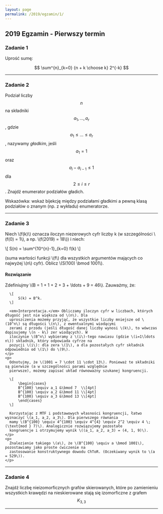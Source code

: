 ```yaml
---
layout: page
permalink: /2019/egzamin/1/
---
```


## 2019 Egzamin - Pierwszy termin

### Zadanie 1

Uprość sumę:

$$ \sum^{n}_{k=0} {n + k \choose k} 2^{-k} $$

---

### Zadanie 2

Podział liczby $$n$$ na składniki $$ a_{1} , ... , a_{r} $$, gdzie $$ a_{1} \leq ... \leq a_{r} $$,
nazywamy *gładkim*, jeśli $$ a_{1} = 1 $$ oraz $$ a_{i} - a_{i-1} \leq 1 $$ dla $$ 2 \leq i \leq r $$.
Znajdź enumerator podziałów gładich.

Wskazówka: wskaż bijekcję między podziałami gładkimi a pewną klasą podziałów o znanym (np. z wykładu)
enumeratorze.

---

### Zadanie 3

Niech \\(f(k)\\) oznacza iloczyn niezerowych cyfr liczby k (w szczególności \\(f(0) = 1\\), a np.
\\(f(2019) = 18\\)) i niech:

\\[ S(n) = \sum^{10^{n}-1}_{k=0} f(k) \\]

(suma wartości funkcji \\(f\\) dla wszystkich argumentów mających co najwyżej \\(n\\) cyfr). Oblicz
\\(S(100) \bmod 1001\\).

<div data-collapse>
  <h4 class="collapsible">Rozwiązanie</h4>
  <div class="solution">
    <p>
      Zdefiniujmy \(B = 1 + 1 + 2 + 3 + \ldots + 9 = 46\). Zauważmy, że:

      \[
          S(k) = B^k.
      \]

      <em>Interpretacja.</em> Obliczamy iloczyn cyfr w liczbach, których długość jest nie większa od \(n\). Dla
      uproszczenia możemy przyjąć, że wszystkie liczby mniejsze od \(10^n\) są długości \(n\), z ewentualnymi wiodącymi
      zerami z przodu (jeśli długość danej liczby wynosi \(k\), to wówczas dopisujemy \(n - k\) zer wiodących). W
      iloczynie \(B^n\) wybieramy z \(i\)-tego nawiasu (gdzie \(i=1\ldots n\)) składnik, który odpowiada cyfrze na
      pozycji \(i\): dla zera \(1\), a dla pozostałych cyfr składnik odpowiednio od \(1\) do \(9\).
    </p>
    <p>
      Odnotujmy, że \(1001 = 7 \cdot 11 \cdot 13\). Ponieważ te składniki są pierwsze (a w szczególności parami względnie
      pierwsze), możemy zapisać układ równoważny szukanej kongruencji.

      \[
          \begin{cases}
          B^{100} \equiv a_1 &\bmod 7  \\[4pt]
          B^{100} \equiv a_2 &\bmod 11 \\[4pt]
          B^{100} \equiv a_3 &\bmod 13 \\[4pt]
          \end{cases}
      \]

      Korzystając z MTF i podstawowych własności kongruencji, łatwo wyznaczyć \(a_1, a_2, a_3\). Dla pierwszego równania
      mamy \(B^{100} \equiv 4^{100} \equiv 4^{4} \equiv 2^2 \equiv 4 \; (\text{mod } 7)\). Analogicznie rozwiązujemy pozostałe
      kongruencje i otrzymujemy wynik \((a_1, a_2, a_3) = (4, 1, 9)\).
    </p>
    <p>
      Znalezienie takiego \(a\), że \(B^{100} \equiv a \bmod 1001\), pozostawiamy jako proste ćwiczenie na
      zastosowanie konstruktywnego dowodu ChToR. (Oczekiwany wynik to \(a = 529\)).
    </p>
  </div>
</div>



---

### Zadanie 4

Znajdź liczbę nieizomorficznych grafów skierowanych, które po zamienieniu wszystkich krawędzi na
nieskierowane stają się izomorficzne z grafem $$ K_{3,3} $$

---



